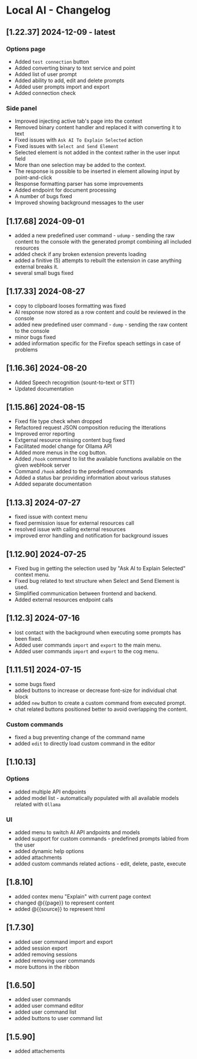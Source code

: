 # Local AI - Changelog

## [1.22.37] 2024-12-09 - latest
### Options page
- Added `test connection` button
- Added converting binary to text service and point
- Added list of user prompt
- Added ability to add, edit and delete prompts
- Added user prompts import and export
- Added connection check

### Side panel
- Improved injecting active tab's page into the context
- Removed binary content handler and replaced it with converting it to text
- Fixed issues with `Ask AI To Explain Selected` action
- Fixed issues with `Select and Send Element`
- Selected element is not added in the context rather in the user input field
- More than one selection may be added to the context.
- The response is possible to be inserted in element allowing input by point-and-click
- Response formatting parser has some improvements
- Added endpoint for document processing
- A number of bugs fixed
- Improved showing background messages to the user

## [1.17.68] 2024-09-01

- added a new predefined user command - `udump` - sending the raw content to the console with the generated prompt combining all included resources
- added check if any broken extension prevents loading
- added a finitive (5) attempts to rebuilt the extension in case anything external breaks it.
- several small bugs fixed

## [1.17.33] 2024-08-27

- copy to clipboard looses formatting was fixed
- AI response now stored as a row content and could be reviewed in the console
- added new predefined user command - `dump` - sending the raw content to the console
- minor bugs fixed
- added information specific for the Firefox speach settings in case of problems

## [1.16.36] 2024-08-20

- Added Speech recognition (sount-to-text or STT)
- Updated documentation

## [1.15.86] 2024-08-15

- Fixed file type check when dropped
- Refactored request JSON composition reducing the itterations
- Improved error reporting
- Extgernal resource missing content bug fixed
- Facilitated model change for Ollama API
- Added more menus in the cog button.
- Added `/hook` command to list the available functions available on the given webHook server
- Command `/hook` added to the predefined commands
- Added a status bar providing information about various statuses
- Added separate documentation

## [1.13.3] 2024-07-27

- fixed issue with context menu
- fixed permission issue for external resources call
- resolved issue with calling external resources
- improved error handling and notification for background issues

## [1.12.90] 2024-07-25

* Fixed bug in getting the selection used by "Ask AI to Explain Selected" context menu.
* Fixed bug related to text structure when Select and Send Element is used.
* Simplified communication between frontend and backend.
* Added external resources endpoint calls

## [1.12.3] 2024-07-16
* lost contact with the background when executing some prompts has been fixed.
* Added user commands `import` and `export` to the main menu.
* Added user commands `import` and `export` to the cog menu.

## [1.11.51] 2024-07-15
* some bugs fixed
* added buttons to increase or decrease font-size for individual chat block
* added `new` button to create a custom command from executed prompt.
* chat related buttons positioned better to avoid overlapping the content.

### Custom commands
* fixed a bug preventing change of the command name
* added `edit` to directly load custom command in the editor

## [1.10.13]

### Options
* added multiple API endpoints
* added model list - automatically populated with all available models related with `Ollama`

### UI
* added menu to switch AI API andpoints and models
* added support for custom commands - predefined prompts labled from the user
* added dynamic help options
* added attachments
* added custom commands related actions - edit, delete, paste, execute


## [1.8.10]

* added contex menu "Explain" with current page context
* changed @{{page}} to represent content
* added @{{source}} to represent html

## [1.7.30]

* added user command import and export
* added session export
* added removing sessions
* added removing user commands
* more buttons in the ribbon


## [1.6.50]

* added user commands
* added user command editor
* added user command list
* added buttons to user command list

## [1.5.90]

* added attachements

